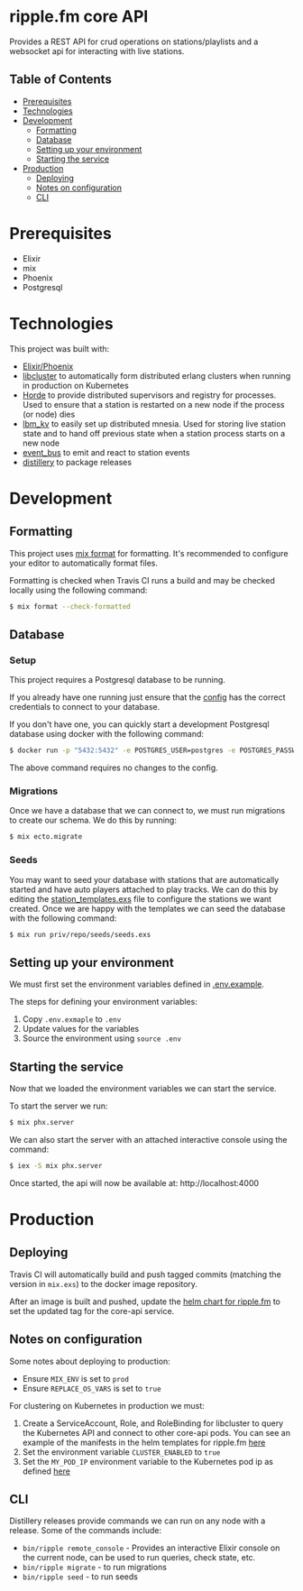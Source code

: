 # ripple.fm core API

Provides a REST API for crud operations on stations/playlists and a websocket api for interacting with live stations.

## Table of Contents

- [Prerequisites](#prerequisites)
- [Technologies](#technologies)
- [Development](#development)
  - [Formatting](#formatting)
  - [Database](#database)
  - [Setting up your environment](#setting-up-your-environment)
  - [Starting the service](#starting-the-service)
- [Production](#production)
  - [Deploying](#deploying)
  - [Notes on configuration](#notes-on-configuration)
  - [CLI](#cli)

# Prerequisites

- Elixir
- mix
- Phoenix
- Postgresql

# Technologies

This project was built with:

- [Elixir/Phoenix](https://phoenixframework.org/)
- [libcluster](https://github.com/bitwalker/libcluster) to automatically form distributed erlang clusters when running in production on Kubernetes
- [Horde](https://github.com/derekkraan/horde) to provide distributed supervisors and registry for processes. Used to ensure that a station is restarted on a new node if the process (or node) dies
- [lbm_kv](https://github.com/lindenbaum/lbm_kv) to easily set up distributed mnesia. Used for storing live station state and to hand off previous state when a station process starts on a new node
- [event_bus](https://github.com/otobus/event_bus) to emit and react to station events
- [distillery](https://github.com/bitwalker/distillery) to package releases

# Development

## Formatting

This project uses [mix format](https://hexdocs.pm/mix/master/Mix.Tasks.Format.html) for formatting. It's recommended to configure your editor to automatically format files.

Formatting is checked when Travis CI runs a build and may be checked locally using the following command:

```sh
$ mix format --check-formatted
```

## Database

### Setup

This project requires a Postgresql database to be running.

If you already have one running just ensure that the [config](config/dev.exs) has the correct credentials to connect to your database.

If you don't have one, you can quickly start a development Postgresql database using docker with the following command:

```sh
$ docker run -p "5432:5432" -e POSTGRES_USER=postgres -e POSTGRES_PASSWORD="secret" -e POSTGRES_HOSTNAME=localhost -e POSTGRES_DB=ripple_dev postgres:9.6
```

The above command requires no changes to the config.

### Migrations

Once we have a database that we can connect to, we must run migrations to create our schema. We do this by running:

```sh
$ mix ecto.migrate
```

### Seeds

You may want to seed your database with stations that are automatically started and have auto players attached to play tracks. We can do this by editing the [station_templates.exs](priv/repo/seeds/station_templates.exs) file to configure the stations we want created. Once we are happy with the templates we can seed the database with the following command:

```sh
$ mix run priv/repo/seeds/seeds.exs
```

## Setting up your environment

We must first set the environment variables defined in [.env.example](.env.example).

The steps for defining your environment variables:

1. Copy `.env.exmaple` to `.env`
1. Update values for the variables
1. Source the environment using `source .env`

## Starting the service

Now that we loaded the environment variables we can start the service.

To start the server we run:

```sh
$ mix phx.server
```

We can also start the server with an attached interactive console using the command:

```sh
$ iex -S mix phx.server
```

Once started, the api will now be available at: http://localhost:4000

# Production

## Deploying

Travis CI will automatically build and push tagged commits (matching the version in `mix.exs`) to the docker image repository.

After an image is built and pushed, update the [helm chart for ripple.fm](https://github.com/ripplefm/charts) to set the updated tag for the core-api service.

## Notes on configuration

Some notes about deploying to production:

- Ensure `MIX_ENV` is set to `prod`
- Ensure `REPLACE_OS_VARS` is set to `true`

For clustering on Kubernetes in production we must:

1. Create a ServiceAccount, Role, and RoleBinding for libcluster to query the Kubernetes API and connect to other core-api pods. You can see an example of the manifests in the helm templates for ripple.fm [here](https://github.com/ripplefm/charts)
1. Set the environment variable `CLUSTER_ENABLED` to `true`
1. Set the `MY_POD_IP` environment variable to the Kubernetes pod ip as defined [here](https://kubernetes.io/docs/tasks/inject-data-application/environment-variable-expose-pod-information/)

## CLI

Distillery releases provide commands we can run on any node with a release. Some of the commands include:

- `bin/ripple remote_console` - Provides an interactive Elixir console on the current node, can be used to run queries, check state, etc.
- `bin/ripple migrate` - to run migrations
- `bin/ripple seed` - to run seeds
